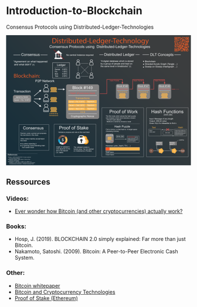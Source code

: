 # Introduction-to-Blockchain
Consensus Protocols using Distributed-Ledger-Technologies

![Blockchain](blockchain.png)

## Ressources

### Videos:
- [Ever wonder how Bitcoin (and other cryptocurrencies) actually work?](https://youtu.be/bBC-nXj3Ng4)

### Books:
- Hosp, J. (2019). BLOCKCHAIN 2.0 simply explained: Far more than just Bitcoin.
- Nakamoto, Satoshi. (2009). Bitcoin: A Peer-to-Peer Electronic Cash System. 

### Other:
- [Bitcoin whitepaper](https://bitcoin.org/bitcoin.pdf)
- [Bitcoin and Cryptocurrency Technologies](https://de.coursera.org/learn/cryptocurrency)
- [Proof of Stake (Ethereum)](https://github.com/ethereum/wiki/wiki/Proof-of-Stake-FAQ#what-is-proof-of-stake)


